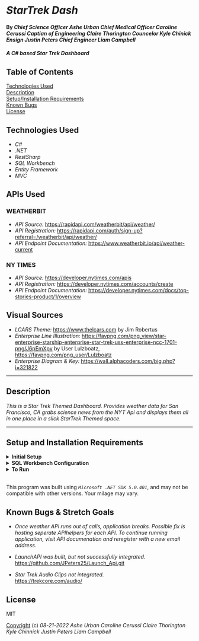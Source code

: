  # _StarTrek Dash_

#### By _Chief Science Officer Ashe Urban Chief Medical Officer Caroline Cerussi Captian of Engineering Claire Thorington Councelor Kyle Chinick  Ensign Justin Peters Chief Engineer Liam Campbell_

#### _A C# based Star Trek Dashboard_

## Table of Contents

[Technologies Used](#technologies-used)  
[Description](#description)  
[Setup/Installation Requirements](#setup-and-installation-requirements)  
[Known Bugs](#known-bugs)  
[License](#License)

## Technologies Used

* _C#_
* _.NET_
* _RestSharp_
* _SQL Workbench_
* _Entity Framework_
* _MVC_

## APIs Used

### WEATHERBIT
* _API Source:_ https://rapidapi.com/weatherbit/api/weather/
* _API Registration:_ https://rapidapi.com/auth/sign-up?referral=/weatherbit/api/weather/
* _API Endpoint Documentation:_ https://www.weatherbit.io/api/weather-current

### NY TIMES
* _API Source:_ https://developer.nytimes.com/apis
* _API Registration:_ https://developer.nytimes.com/accounts/create
* _API Endpoint Documentation:_ https://developer.nytimes.com/docs/top-stories-product/1/overview

## Visual Sources

* _LCARS Theme:_ https://www.thelcars.com by Jim Robertus
* _Enterprise Line Illustration:_ https://favpng.com/png_view/star-enterprise-starship-enterprise-star-trek-uss-enterprise-ncc-1701-png/J6pEmXpv by User Lulzboatz, https://favpng.com/png_user/Lulzboatz
* _Enterprise Diagram & Key:_ https://wall.alphacoders.com/big.php?i=321822

---
## Description

_This is a Star Trek Themed Dashboard. Provides weather data for San Francisco, CA grabs science news from the NYT Api and displays them all in one place in a slick StarTrek Themed space._

---
## Setup and Installation Requirements

<details>
<summary><strong>Initial Setup</strong></summary>
<ol>
<li>Clone this repository to your local machine by running the following command in your preferred terminal application:

   ```Shell
   git clone https://github.com/AsheUrban/StarTrekDash.git
   ```

_Note:_ for Primary Fork/Team Repo visit, https://github.com/carolinecerussi/StarTrekDash.git

<li>Navigate to the root directory – StarTrekDash.
<br>
</details>

<details>
<summary><strong>SQL Workbench Configuration</strong></summary>
<ol>
<li>Create an appsetting.json file in the root directory of the project and add to your .gitignore file*  
   <pre>StarTrekDash
   └── StarTrekDash
    └── appsetting.json</pre>
<li> Insert the following code** : <br>

<pre>{
   "Logging": {
    "LogLevel": {
      "Default": "Warning",
      "System": "Information",
      "Microsoft": "Information"
    }
  },
  "AllowedHosts": "*"
</pre>

</details>

<details>
<summary><strong>To Run</strong></summary>
Navigate to:  
   <pre>StarTrek_Dash
   └── <strong>StarTrekDash</strong></pre>

Run `$ dotnet restore`<br>
Run `$ dotnet build` <br>
Run `$ dotnet run` <br>

</details>

<br>

This program was built using *`Microsoft .NET SDK 5.0.401`*, and may not be compatible with other versions. Your milage may vary.

## Known Bugs & Stretch Goals

* _Once weather API runs out of calls, application breaks. Possible fix is hosting seperate APIhelpers for each API. To continue running application, visit API documenation and reregister with a new email address._

* _LaunchAPI was built, but not successfully integrated._
https://github.com/JPeters25/Launch_Api.git<br>
* _Star Trek Audio Clips not integrated._ <br>
https://trekcore.com/audio/<br>

## License
MIT

[Copyright](/LICENSE) (c) _08-21-2022_ _Ashe Urban Caroline Cerussi Claire Thorington Kyle Chinnick Justin Peters Liam Campbell_